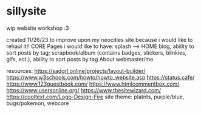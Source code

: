 # sillysite
wip website workshop :3

created 11/26/23 to improve upon my neocities site because i would like to rehaul it!!
CORE Pages i would like to have:
splash --> HOME
blog, ability to sort posts by tag; scrapbook/album (contains badges, stickers, blinkies, gifs, ect.), ability to sort posts by tag
About webmaster/me

resources: https://sadgrl.online/projects/layout-builder/
https://www.w3schools.com/howto/howto_website.asp
https://status.cafe/    https://www.123guestbook.com/      https://www.htmlcommentbox.com/
https://www.usersonline.org/   https://www.thesitewizard.com/     https://cooltext.com/Logo-Design-Fire 
 site theme: platnts, purple/blue, bugs/pokemon, webcore
